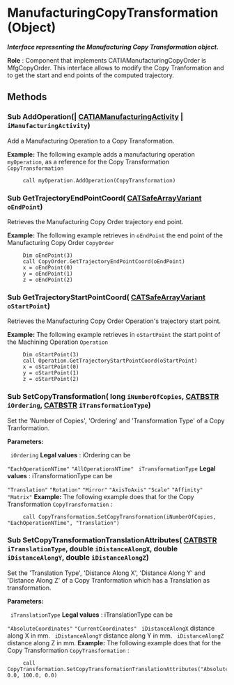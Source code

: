 # ManufacturingCopyTransformation (Object)

**_Interface representing the Manufacturing Copy Transformation object._**

**Role** : Component that implements CATIAManufacturingCopyOrder is MfgCopyOrder. This interface allows to modify the Copy Tranformation and to get the start and end points of the computed trajectory.

## Methods

### Sub **AddOperation**(| [CATIAManufacturingActivity](../ManufacturingInterfaces/interface_ManufacturingActivity_95999.md) | `iManufacturingActivity`)

   Add a Manufacturing Operation to a Copy Transformation.

**Example:**     The following example adds a manufacturing operation `myOperation`, as a reference for the Copy Transformation `CopyTransformation`

```VBScript
     call myOperation.AddOperation(CopyTransformation)

```

### Sub **GetTrajectoryEndPointCoord**( [CATSafeArrayVariant](../System/typedef_CATSafeArrayVariant_73843.md)  `oEndPoint`)

   Retrieves the Manufacturing Copy Order trajectory end point.

**Example:**     The following example retrieves in `oEndPoint` the end point of the Manufacturing Copy Order `CopyOrder`

```VBScript
     Dim oEndPoint(3)
     call CopyOrder.GetTrajectoryEndPointCoord(oEndPoint)
     x = oEndPoint(0)
     y = oEndPoint(1)
     z = oEndPoint(2)

```

### Sub **GetTrajectoryStartPointCoord**( [CATSafeArrayVariant](../System/typedef_CATSafeArrayVariant_73843.md)  `oStartPoint`)

   Retrieves the Manufacturing Copy Order Operation's trajectory start point.

**Example:**     The following example retrieves in `oStartPoint` the start point of the Machining Operation `Operation`

```VBScript
     Dim oStartPoint(3)
     call Operation.GetTrajectoryStartPointCoord(oStartPoint)
     x = oStartPoint(0)
     y = oStartPoint(1)
     z = oStartPoint(2)

```

### Sub **SetCopyTransformation**( long  `iNumberOfCopies`,  [CATBSTR](../System/typedef_CATBSTR_8129.md)  `iOrdering`,  [CATBSTR](../System/typedef_CATBSTR_8129.md)  `iTransformationType`)

   Set the 'Number of Copies', 'Ordering' and 'Transformation Type' of a Copy Tranformation.

**Parameters:**

` iOrdering`      **Legal values** : iOrdering can be

`"EachOperationNTime"`      `"AllOperationsNTime"`
` iTransformationType`      **Legal values** : iTransformationType can be

`"Translation"`      `"Rotation"`      `"Mirror"`      `"AxisToAxis"`      `"Scale"`      `"Affinity"`      `"Matrix"`      **Example:**     The following example does that for the Copy Transformation `CopyTransformation` :

```VBScript
     call CopyTransformation.SetCopyTransformation(iNumberOfCopies, "EachOperationNTime", "Translation")

```

### Sub **SetCopyTransformationTranslationAttributes**( [CATBSTR](../System/typedef_CATBSTR_8129.md)  `iTranslationType`,  double  `iDistanceAlongX`,  double  `iDistanceAlongY`,  double  `iDistanceAlongZ`)

   Set the 'Translation Type', 'Distance Along X', 'Distance Along Y' and 'Distance Along Z' of a Copy Tranformation which has a Translation as transformation.

**Parameters:**

` iTranslationType`      **Legal values** : iTranslationType can be

`"AbsoluteCoordinates"`      `"CurrentCoordinates"`
` iDistanceAlongX`      distance along X in mm.
` iDistanceAlongY`      distance along Y in mm.
` iDistanceAlongZ`      distance along Z in mm. **Example:**     The following example does that for the Copy Transformation `CopyTransformation` :

```VBScript
     call CopyTransformation.SetCopyTransformationTranslationAttributes("AbsoluteCoordinates", 0.0, 100.0, 0.0)

```